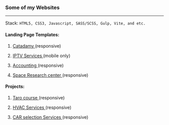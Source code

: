 
### Some of my Websites

<hr />

Stack: `HTML5, CSS3, Javascript, SASS/SCSS, Gulp, Vite, and etc.`

#### Landing Page Templates:

1. [Catadamy ](https://cat-landing.netlify.app/)(responsive)

2. [IPTV Services ](https://hustle2live.github.io/Landings/cinema)(mobile only)

3. [Accounting ](https://hustle2live.github.io/Landings/accounting)(responsive)

4. [Space Research center ](https://hustle2live.github.io/Landings/space)(responsive)

#### Projects:

1. [Taro course ](https://taro-kliuchsveta.com/)(responsive)

2. [HVAC Services ](https://test.argo-e.com.ua/)(responsive)

3. [CAR selection Services ](https://www.revizoravto.com.ua/)(responsive)

